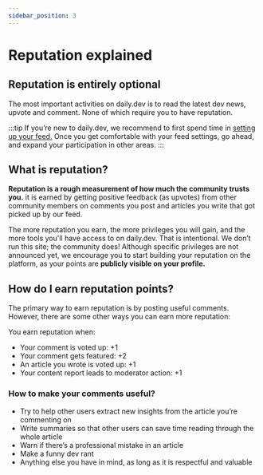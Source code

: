 ```yaml
---
sidebar_position: 3
---
```

# Reputation explained

## Reputation is entirely optional

The most important activities on daily.dev is to read the latest dev news, upvote and comment. None of which require you to have reputation. 

:::tip
If you’re new to daily.dev, we recommend to first spend time in [setting up your feed.](../settingyourfeed/filtering-content-feed.md) Once you get comfortable with your feed settings, go ahead, and expand your participation in other areas. 
:::

## What is reputation?

**Reputation is a rough measurement of how much the community trusts you.** it is earned by getting positive feedback (as upvotes) from other community members on comments you post and articles you write that got picked up by our feed. 

The more reputation you earn, the more privileges you will gain, and the more tools you'll have access to on daily.dev. That is intentional. We don’t run this site; the community does! Although specific privileges are not announced yet, we encourage you to start building your reputation on the platform, as your points are **publicly visible on your profile.** 

## How do I earn reputation points?

The primary way to earn reputation is by posting useful comments. However, there are some other ways you can earn more reputation:

You earn reputation when:
* Your comment is voted up: +1
* Your comment gets featured: +2
* An article you wrote is voted up: +1
* Your content report leads to moderator action: +1

### How to make your comments useful?

* Try to help other users extract new insights from the article you’re commenting on
* Write summaries so that other users can save time reading through the whole article
* Warn if there’s a professional mistake in an article
* Make a funny dev rant
* Anything else you have in mind, as long as it is respectful and valuable